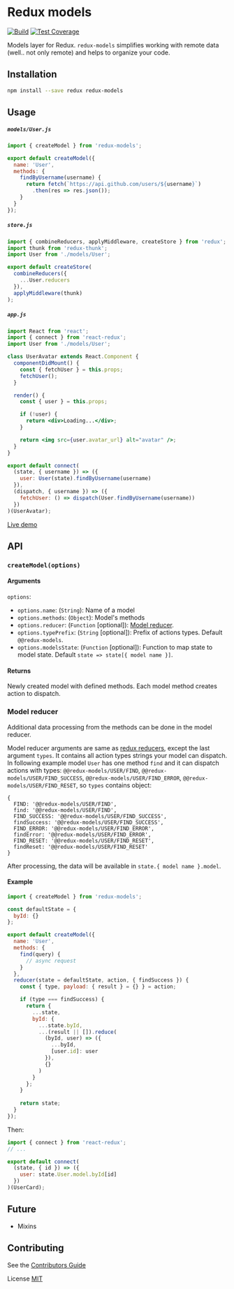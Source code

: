 # Redux models

[![Build](https://travis-ci.org/vshushkov/redux-models.svg?branch=master)](https://travis-ci.org/vshushkov/redux-models)
[![Test Coverage](https://codeclimate.com/github/vshushkov/redux-models/badges/coverage.svg)](https://codeclimate.com/github/vshushkov/redux-models/coverage)

Models layer for Redux. `redux-models` simplifies working with remote data (well.. not only remote) and helps to organize your code. 

## Installation

```bash
npm install --save redux redux-models
```

## Usage

##### `models/User.js`

```js
import { createModel } from 'redux-models';

export default createModel({
  name: 'User',
  methods: {
    findByUsername(username) {
      return fetch(`https://api.github.com/users/${username}`)
        .then(res => res.json());
    }
  }
});
```

##### `store.js`

```js
import { combineReducers, applyMiddleware, createStore } from 'redux';
import thunk from 'redux-thunk';
import User from './models/User';

export default createStore(
  combineReducers({
    ...User.reducers
  }),
  applyMiddleware(thunk)
);
```

##### `app.js`

```jsx harmony
import React from 'react';
import { connect } from 'react-redux';
import User from './models/User';

class UserAvatar extends React.Component {
  componentDidMount() {
    const { fetchUser } = this.props;
    fetchUser();
  }

  render() {
    const { user } = this.props;

    if (!user) {
      return <div>Loading...</div>;
    }

    return <img src={user.avatar_url} alt="avatar" />;
  }
}

export default connect(
  (state, { username }) => ({
    user: User(state).findByUsername(username)
  }),
  (dispatch, { username }) => ({
    fetchUser: () => dispatch(User.findByUsername(username))
  })
)(UserAvatar);
```

[Live demo](https://codesandbox.io/s/redux-models-example-j74p7)

## API

### `createModel(options)`

#### Arguments

`options`:

- `options.name`: (`String`): Name of a model
- `options.methods`: (`Object`): Model's methods
- `options.reducer`: (`Function` [optional]): [Model reducer](#model-reducer).
- `options.typePrefix`: (`String` [optional]): Prefix of actions types. Default `@@redux-models`.
- `options.modelsState`: (`Function` [optional]): Function to map state to model state. Default `state => state[{ model name }]`.

#### Returns

Newly created model with defined methods. Each model method creates action to dispatch.

### Model reducer

Additional data processing from the methods can be done in the model reducer.

Model reducer arguments are same as [redux reducers](https://redux.js.org/basics/reducers), except the last argument `types`. 
It contains all action types strings your model can dispatch.
In following example model `User` has one method `find` and it can dispatch actions with types: `@@redux-models/USER/FIND`, `@@redux-models/USER/FIND_SUCCESS`, `@@redux-models/USER/FIND_ERROR`, `@@redux-models/USER/FIND_RESET`,
so `types` contains object:

```json5
{
  FIND: '@@redux-models/USER/FIND',
  find: '@@redux-models/USER/FIND',
  FIND_SUCCESS: '@@redux-models/USER/FIND_SUCCESS',
  findSuccess: '@@redux-models/USER/FIND_SUCCESS',
  FIND_ERROR: '@@redux-models/USER/FIND_ERROR',
  findError: '@@redux-models/USER/FIND_ERROR',
  FIND_RESET: '@@redux-models/USER/FIND_RESET',
  findReset: '@@redux-models/USER/FIND_RESET'
}
```

After processing, the data will be available in `state.{ model name }.model`.

#### Example

```js
import { createModel } from 'redux-models';

const defaultState = {
  byId: {}
};

export default createModel({
  name: 'User',
  methods: {
    find(query) {
      // async request
    }
  },
  reducer(state = defaultState, action, { findSuccess }) {
    const { type, payload: { result } = {} } = action;

    if (type === findSuccess) {
      return {
        ...state,
        byId: {
          ...state.byId,
          ...(result || []).reduce(
            (byId, user) => ({
              ...byId,
              [user.id]: user
            }),
            {}
          )
        }
      };
    }
    
    return state;
  }
});
```

Then:

```jsx harmony
import { connect } from 'react-redux';
// ...

export default connect(
  (state, { id }) => ({
    user: state.User.model.byId[id]
  })
)(UserCard);
```

## Future

- Mixins

## Contributing

See the [Contributors Guide](https://github.com/vshushkov/redux-models/blob/master/CONTRIBUTING.md)

License
[MIT](https://github.com/vshushkov/redux-models/blob/master/LICENSE)
